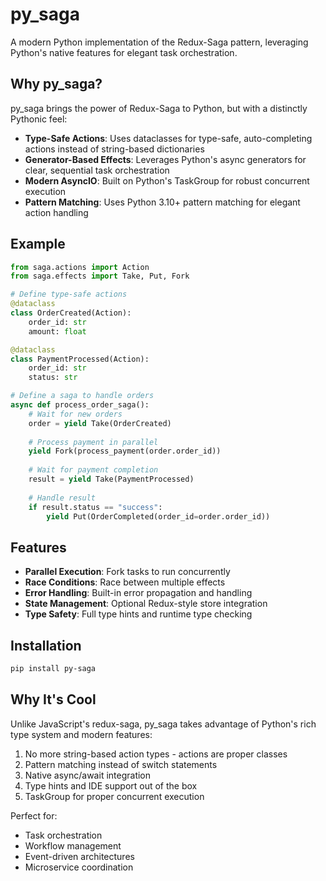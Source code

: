# py_saga

A modern Python implementation of the Redux-Saga pattern, leveraging Python's native features for elegant task orchestration.

## Why py_saga?

py_saga brings the power of Redux-Saga to Python, but with a distinctly Pythonic feel:

- **Type-Safe Actions**: Uses dataclasses for type-safe, auto-completing actions instead of string-based dictionaries
- **Generator-Based Effects**: Leverages Python's async generators for clear, sequential task orchestration
- **Modern AsyncIO**: Built on Python's TaskGroup for robust concurrent execution
- **Pattern Matching**: Uses Python 3.10+ pattern matching for elegant action handling

## Example

```python
from saga.actions import Action
from saga.effects import Take, Put, Fork

# Define type-safe actions
@dataclass
class OrderCreated(Action):
    order_id: str
    amount: float

@dataclass
class PaymentProcessed(Action):
    order_id: str
    status: str

# Define a saga to handle orders
async def process_order_saga():
    # Wait for new orders
    order = yield Take(OrderCreated)
    
    # Process payment in parallel
    yield Fork(process_payment(order.order_id))
    
    # Wait for payment completion
    result = yield Take(PaymentProcessed)
    
    # Handle result
    if result.status == "success":
        yield Put(OrderCompleted(order_id=order.order_id))
```

## Features

- **Parallel Execution**: Fork tasks to run concurrently
- **Race Conditions**: Race between multiple effects
- **Error Handling**: Built-in error propagation and handling
- **State Management**: Optional Redux-style store integration
- **Type Safety**: Full type hints and runtime type checking

## Installation

```bash
pip install py-saga
```

## Why It's Cool

Unlike JavaScript's redux-saga, py_saga takes advantage of Python's rich type system and modern features:

1. No more string-based action types - actions are proper classes
2. Pattern matching instead of switch statements
3. Native async/await integration
4. Type hints and IDE support out of the box
5. TaskGroup for proper concurrent execution

Perfect for:
- Task orchestration
- Workflow management
- Event-driven architectures
- Microservice coordination